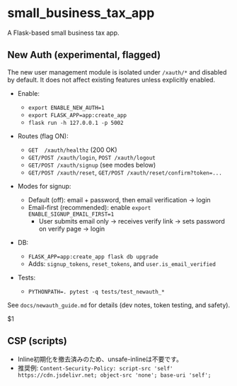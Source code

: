 # small_business_tax_app

A Flask-based small business tax app.

## New Auth (experimental, flagged)

The new user management module is isolated under `/xauth/*` and disabled by default. It does not affect existing features unless explicitly enabled.

- Enable:
  - `export ENABLE_NEW_AUTH=1`
  - `export FLASK_APP=app:create_app`
  - `flask run -h 127.0.0.1 -p 5002`
- Routes (flag ON):
  - `GET  /xauth/healthz` (200 OK)
  - `GET/POST /xauth/login`, `POST /xauth/logout`
  - `GET/POST /xauth/signup` (see modes below)
  - `GET/POST /xauth/reset`, `GET/POST /xauth/reset/confirm?token=...`
- Modes for signup:
  - Default (off): email + password, then email verification → login
  - Email-first (recommended): enable `export ENABLE_SIGNUP_EMAIL_FIRST=1`
    - User submits email only → receives verify link → sets password on verify page → login

- DB:
  - `FLASK_APP=app:create_app flask db upgrade`
  - Adds: `signup_tokens`, `reset_tokens`, and `user.is_email_verified`
- Tests:
  - `PYTHONPATH=. pytest -q tests/test_newauth_*`

See `docs/newauth_guide.md` for details (dev notes, token testing, and safety).

$1

## CSP (scripts)
- Inline初期化を撤去済みのため、unsafe-inlineは不要です。
- 推奨例: `Content-Security-Policy: script-src 'self' https://cdn.jsdelivr.net; object-src 'none'; base-uri 'self';`